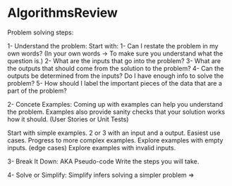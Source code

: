 # AlgorithmsReview

Problem solving steps:

1- Understand the problem: Start with: 1- Can I restate the problem in my own words? (In your own words -> To make sure you understand what the question is.) 2- What are the inputs that go into the problem? 3- What are the outputs that should come from the solution to the problem? 4- Can the outputs be determined from the inputs? Do I have enough info to solve the problem? 5- How should I label the important pieces of the data that are a part of the problem?

2- Concete Examples: Coming up with examples can help you understand the problem. Examples also provide sanity checks that your solution works how it should. (User Stories or Unit Tests)

Start with simple examples. 2 or 3 with an input and a output. Easiest use cases.
Progress to more complex examples.
Explore examples with empty inputs. (edge cases)
Explore examples with invalid inputs.


3- Break It Down: AKA Pseudo-code Write the steps you will take.

4- Solve or Simplify: Simplify infers solving a simpler problem =>
